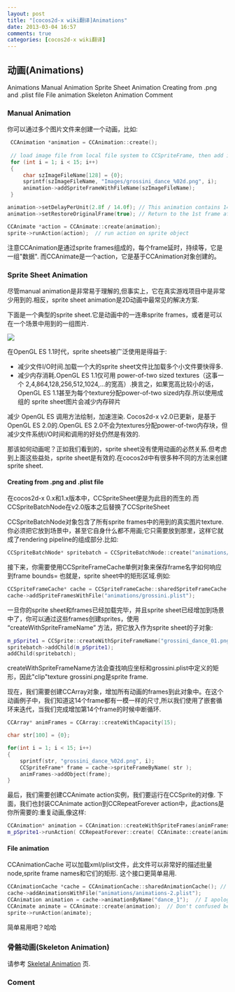 ```yaml
---
layout: post
title: "[cocos2d-x wiki翻译]Animations"
date: 2013-03-04 16:57
comments: true
categories: [cocos2d-x wiki翻译]
---
```



## 动画(Animations)

Animations
Manual Animation
Sprite Sheet Animation
Creating from .png and .plist file
File animation
Skeleton Animation
Comment

### Manual Animation

<div style='display:none;'>
You can create an animation from a series of image file, like this:
</div>
你可以通过多个图片文件来创建一个动画，比如:

```c++
 CCAnimation *animation = CCAnimation::create();
 
 // load image file from local file system to CCSpriteFrame, then add into CCAnimation
 for (int i = 1; i < 15; i++)
 {
     char szImageFileName[128] = {0};
     sprintf(szImageFileName, "Images/grossini_dance_%02d.png", i);
     animation->addSpriteFrameWithFileName(szImageFileName);  
 }

animation->setDelayPerUnit(2.8f / 14.0f); // This animation contains 14 frames, will continuous 2.8 seconds.
animation->setRestoreOriginalFrame(true); // Return to the 1st frame after the 14th frame is played. 

CCAnimate *action = CCAnimate::create(animation);
sprite->runAction(action);  // run action on sprite object
```
<div style='display:none;'>
Note that CCAnimation is composed by sprite frames, delay time per frame, durations etc, it's a pack of "data". While CCAnimate is an action, which is created base on CCAnimation object.
</div>

注意CCAnimation是通过sprite frames组成的，每个frame延时，持续等，它是一组"数据".
而CCAnimate是一个action，它是基于CCAnimation对象创建的。

### Sprite Sheet Animation

<div style='display:none;'>
Although manual animation is very easy to understand, it's rarely used in real game projects. Instead, sprite sheet animation is the common solution of 2D animations.
</div>

尽管manual animation是非常易于理解的,但事实上，它在真实游戏项目中是非常少用到的.相反，sprite sheet animation是2D动画中最常见的解决方案.

<div style='display:none;'>
This is a typical sprite sheet. It can be a sequence of sprite frames for an animation, or can be images pack that will be used in a same scene.
</div>

下面是一个典型的sprite sheet.它是动画中的一连串sprite frames，或者是可以在一个场景中用到的一组图片.


![](http://www.cocos2d-x.org/attachments/download/1570)
<div style='display:none;'>
In OpenGL ES 1.1 period, sprite sheets was widely used for these benefits:
Reduce times of file I/O. Loading a big sprite sheet file is faster than loading lots of small files.
Reduce the memory consumption. OpenGL ES 1.1 can only use power-of-two sized textures (that is a width or height of 2,4,864,128,256,512,1024,...). In other words, OpenGL ES 1.1 allocates power-of-two sized memory for each texture even if this texture has smaller width and height. So using packed sprite sheet image will reduce the fragments of memory.
</div>

在OpenGL ES 1.1时代，sprite sheets被广泛使用是得益于:

- 减少文件I/O时间.加载一个大的sprite sheet文件比加载多个小文件要快得多.
- 减少内存消耗.OpenGL ES 1.1仅可用 power-of-two sized textures（这事一个 2,4,864,128,256,512,1024,...的宽高）.换言之，如果宽高比较小的话，OpenGL ES 1.1甚至为每个texture分配power-of-two sized内存.所以使用成组的 sprite sheet图片会减少内存碎片

<div style='display:none;'>
Reduce the draw calls to OpenGL ES draw method and speed up rendering.
Cocos2d-x v2.0 upgraded to OpenGL ES 2.0 based. OpenGL ES 2.0 doesn't allocate power-of-two memory block for textures anymore, but the benefit of reducing file I/O times and draw calls are still working.
</div>

减少 OpenGL ES 调用方法绘制，加速渲染.
Cocos2d-x v2.0已更新，是基于OpenGL ES 2.0的.OpenGL ES 2.0不会为textures分配power-of-two内存块，但减少文件系统I/O时间和调用的好处仍然是有效的.

<div style='display:none;'>
Then how about the animation? As we can see, sprite sheet has no MUST-BE relationship with animations. But considering to these benefits above, sprite sheet animations are efficient. There're different ways to create sprite sheet animations in cocos2d.
</div>

那该如何动画呢？正如我们看到的，sprite sheet没有使用动画的必然关系.但考虑到上面这些益处，sprite sheet是有效的.在cocos2d中有很多种不同的方法来创建sprite sheet.

#### Creating from .png and .plist file

<div style='display:none;'>
In cocos2d-x 0.x and 1.x versions, CCSpriteSheet works for this purpose. While CCSpriteBatchNode is a replacement of CCSpriteSheet since v2.0
</div>

在cocos2d-x 0.x和1.x版本中，CCSpriteSheet便是为此目的而生的.而CCSpriteBatchNode在v2.0版本之后替换了CCSpriteSheet


<div style='display:none;'>
A CCSpriteBatchNode object contains the actual image texture of all the sprite frames. You must add it to a scene, even though it won't draw anything itself; it just needs to be there so that it is part of the rendering pipeline. For example:
</div>

CCSpriteBatchNode对象包含了所有sprite frames中的用到的真实图片texture.你必须把它放到场景中，甚至它自身什么都不用画;它只需要放到那里，这样它就成了rendering pipeline的组成部分.比如:

<div style='display:none;'>
1CCSpriteBatchNode* spritebatch = CCSpriteBatchNode::create("animations/grossini.png");
Next, you need to use the CCSpriteFrameCache singleton to keep track how frame names correspond to frame bounds – that is, what rectangular area of the sprite sheet. Example:
</div>

```c++
CCSpriteBatchNode* spritebatch = CCSpriteBatchNode::create("animations/grossini.png");
```

接下来，你需要使用CCSpriteFrameCache单例对象来保存frame名字如何响应到frame bounds=
也就是，sprite sheet中的矩形区域.例如:

```c++
CCSpriteFrameCache* cache = CCSpriteFrameCache::sharedSpriteFrameCache();
cache->addSpriteFramesWithFile("animations/grossini.plist");
```

<div style='display:none;'>
Once your sprite sheet and frames are loaded, and the sprite sheet has been added to the scene, you can create sprites that use these frames by using the “createWithSpriteFrameName” method, and adding it as a child of the sprite sheet:
</div>
一旦你的sprite sheet和frames已经加载完毕，并且sprite sheet已经增加到场景中了，你可以通过这些frames创建sprites，使用 “createWithSpriteFrameName” 方法，把它放入作为sprite sheet的子对象:

```c++
m_pSprite1 = CCSprite::createWithSpriteFrameName("grossini_dance_01.png");
spritebatch->addChild(m_pSprite1);
addChild(spritebatch);
```

<div style='display:none;'>
createWithSpriteFrameName method will find the corresponding coordinates and rectangle from grossini.plist, then "clip" the texture grossini.png to a sprite frame.
</div>

createWithSpriteFrameName方法会查找响应坐标和grossini.plist中定义的矩形，因此"clip"texture grossini.png是sprite frame.


<div style='display:none;'>
Now we need to create a CCArray object and add all frames of the animation to it. In the case of this animation, we know all 14 frames have the same size, so we can use a nested loop to iterate through them all, and break the loop when we finish adding the 14th frame.
</div>

现在，我们需要创建CCArray对象，增加所有动画的frames到此对象中。在这个动画例子中，我们知道这14个frame都有一模一样的尺寸,所以我们使用了嵌套循环来迭代，当我们完成增加第14个frame的时候中断循环.

```c++
CCArray* animFrames = CCArray::createWithCapacity(15);

char str[100] = {0};

for(int i = 1; i < 15; i++) 
{
    sprintf(str, "grossini_dance_%02d.png", i);
    CCSpriteFrame* frame = cache->spriteFrameByName( str );
    animFrames->addObject(frame);
}
```

<div style='display:none;'>
Finally, we need to create a CCAnimate action instance which we can run on the CCSprite. Below, we also wrap the CCAnimate action in a CCRepeatForever action that does what you would expect: repeats the animation forever,like so:
</div>

最后，我们需要创建CCAnimate action实例，我们要运行在CCSprite的对像.
下面，我们也封装CCAnimate action到CCRepeatForever action中，此actions是你所需要的:重复动画,像这样:

```c++
CCAnimation* animation = CCAnimation::createWithSpriteFrames(animFrames, 0.3f);
m_pSprite1->runAction( CCRepeatForever::create( CCAnimate::create(animation) ) );
```

#### File animation

<div style='display:none;'>
CCAnimationCache can load a xml/plist file which well describes the batch node, sprite frame names and their rectangles. The interfaces are much easier to use.
</div>

CCAnimationCache 可以加载xml/plist文件，此文件可以非常好的描述批量node,sprite frame names和它们的矩形.
这个接口更简单易用.

```c++
CCAnimationCache *cache = CCAnimationCache::sharedAnimationCache(); // "caches" are always singletons in cocos2d
cache->addAnimationsWithFile("animations/animations-2.plist");
CCAnimation animation = cache->animationByName("dance_1");  // I apologize for this method name, it should be getAnimationByName(..) in future versions
CCAnimate animate = CCAnimate::create(animation);  // Don't confused between CCAnimation and CCAnimate :)
sprite->runAction(animate);
```

<div style='display:none;'>
Easy to use, isn't it?
</div>

简单易用吧？哈哈

### 骨骼动画(Skeleton Animation)
请参考 [Skeletal Animation](http://www.cocos2d-x.org/projects/cocos2d-x/wiki/Skeletal_Animation) 页.

### Coment